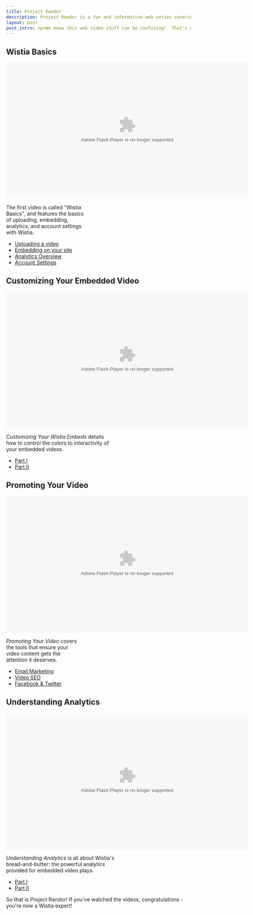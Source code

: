 ```yaml
---
title: Project Randor
description: Project Randor is a fun and informative web series covering the basics of Wistia. Join Chris and Jeff and they walk you through all there is to know about the Wistia application!
layout: post
post_intro: <p>We know this web video stuff can be confusing!  That's why we put together a video series to help.</p> <p>Not only will it answer some basic questions about how web video works, it will also guide you through Wistia.  You'll be off to the races in no time!</p>
---
```


## Wistia Basics

<div class="the_video video_embed">
<div id="wistia_c48ac45cf2" class="wistia_embed" style="width:660px;height:371px;" data-video-width="660" data-video-height="371"><object id="wistia_c48ac45cf2_seo" classid="clsid:D27CDB6E-AE6D-11cf-96B8-444553540000" style="display:block;height:371px;position:relative;width:660px;"><param name="movie" value="http://embed.wistia.com/flash/embed_player_v2.0.swf?2012-06-01"></param><param name="allowfullscreen" value="true"></param><param name="allowscriptaccess" value="always"></param><param name="bgcolor" value="#000000"></param><param name="wmode" value="opaque"></param><param name="flashvars" value="customColor=4991C4&hdUrl%5Bheight%5D=720&hdUrl%5Btype%5D=hdflv&hdUrl%5Burl%5D=http%3A%2F%2Fembed.wistia.com%2Fdeliveries%2F069f7c6a0b3c0795545842e44cf2db3e5e6ae434.bin&hdUrl%5Bwidth%5D=1280&mediaDuration=352.0&stillUrl=http%3A%2F%2Fembed.wistia.com%2Fdeliveries%2Feb487cf9f940e322e1c06b5206a295f39d512abe.jpg%3Fimage_crop_resized%3D660x371&unbufferedSeek=true&videoUrl=http%3A%2F%2Fembed.wistia.com%2Fdeliveries%2F2a99521d828ccab526c4f9940379ad6c250206ed.bin"></param><embed src="http://embed.wistia.com/flash/embed_player_v2.0.swf?2012-06-01" allowfullscreen="true" allowscriptaccess="always" bgcolor=#000000 flashvars="customColor=4991C4&hdUrl%5Bheight%5D=720&hdUrl%5Btype%5D=hdflv&hdUrl%5Burl%5D=http%3A%2F%2Fembed.wistia.com%2Fdeliveries%2F069f7c6a0b3c0795545842e44cf2db3e5e6ae434.bin&hdUrl%5Bwidth%5D=1280&mediaDuration=352.0&stillUrl=http%3A%2F%2Fembed.wistia.com%2Fdeliveries%2Feb487cf9f940e322e1c06b5206a295f39d512abe.jpg%3Fimage_crop_resized%3D660x371&unbufferedSeek=true&videoUrl=http%3A%2F%2Fembed.wistia.com%2Fdeliveries%2F2a99521d828ccab526c4f9940379ad6c250206ed.bin" name="wistia_c48ac45cf2_html" style="display:block;height:100%;position:relative;width:100%;" type="application/x-shockwave-flash" wmode="opaque"></embed></object></div>
<script charset="ISO-8859-1" src="http://fast.wistia.com/static/concat/E-v1.js"></script>
<script>
randorBasics = Wistia.embed("c48ac45cf2", {
  version: "v1",
  videoWidth: 660,
  videoHeight: 371,
  playerColor: "4991C4"
});
</script>
<script charset="ISO-8859-1" src="http://fast.wistia.com/embed/medias/c48ac45cf2/metadata.js"></script>
</div>
<div class="randor_links">
<p style="width: 215px">The first video is called "Wistia Basics", and features the basics of uploading, embedding, analytics, and account settings with Wistia.</p>
<ul>
<li><a class="chap_link" id="first_chap" href="#" onclick="randorBasics.time(0).play(); return false;">Uploading a video</a></li>
<li><a class="chap_link" id="second_chap" href="#" onclick="randorBasics.time(96).play(); return false;">Embedding on your site</a></li>
<li><a class="chap_link" id="third_chap" href="#" onclick="randorBasics.time(159).play(); return false;">Analytics Overview</a></li>
<li><a class="chap_link" id="fourth_chap" href="#" onclick="randorBasics.time(219).play(); return false;">Account Settings</a>
</div>

## Customizing Your Embedded Video

<div class="the_video video_embed">
<div id="wistia_a40c9fdf90" class="wistia_embed" style="width:660px;height:371px;" data-video-width="660" data-video-height="371"><object id="wistia_a40c9fdf90_seo" classid="clsid:D27CDB6E-AE6D-11cf-96B8-444553540000" style="display:block;height:371px;position:relative;width:660px;"><param name="movie" value="http://embed.wistia.com/flash/embed_player_v2.0.swf?2012-06-01"></param><param name="allowfullscreen" value="true"></param><param name="allowscriptaccess" value="always"></param><param name="bgcolor" value="#000000"></param><param name="wmode" value="opaque"></param><param name="flashvars" value="customColor=4991C4&hdUrl%5Bheight%5D=720&hdUrl%5Btype%5D=hdflv&hdUrl%5Burl%5D=http%3A%2F%2Fembed.wistia.com%2Fdeliveries%2F4d874dd3babef3047a1076d22dc5bc12418e40f5.bin&hdUrl%5Bwidth%5D=1280&mediaDuration=270.0&stillUrl=http%3A%2F%2Fembed.wistia.com%2Fdeliveries%2Fa591df2474d642d43e7e7456e6a50156b0142bcd.jpg%3Fimage_crop_resized%3D660x371&unbufferedSeek=true&videoUrl=http%3A%2F%2Fembed.wistia.com%2Fdeliveries%2F770268024c8a028b542d5fc7010dc3a6d065f0a1.bin"></param><embed src="http://embed.wistia.com/flash/embed_player_v2.0.swf?2012-06-01" allowfullscreen="true" allowscriptaccess="always" bgcolor=#000000 flashvars="customColor=4991C4&hdUrl%5Bheight%5D=720&hdUrl%5Btype%5D=hdflv&hdUrl%5Burl%5D=http%3A%2F%2Fembed.wistia.com%2Fdeliveries%2F4d874dd3babef3047a1076d22dc5bc12418e40f5.bin&hdUrl%5Bwidth%5D=1280&mediaDuration=270.0&stillUrl=http%3A%2F%2Fembed.wistia.com%2Fdeliveries%2Fa591df2474d642d43e7e7456e6a50156b0142bcd.jpg%3Fimage_crop_resized%3D660x371&unbufferedSeek=true&videoUrl=http%3A%2F%2Fembed.wistia.com%2Fdeliveries%2F770268024c8a028b542d5fc7010dc3a6d065f0a1.bin" name="wistia_a40c9fdf90_html" style="display:block;height:100%;position:relative;width:100%;" type="application/x-shockwave-flash" wmode="opaque"></embed></object></div>
<script charset="ISO-8859-1" src="http://fast.wistia.com/static/concat/E-v1.js"></script>
<script>
randorCustomize = Wistia.embed("a40c9fdf90", {
  version: "v1",
  videoWidth: 660,
  videoHeight: 371,
  playerColor: "4991C4"
});
</script>
<script charset="ISO-8859-1" src="http://fast.wistia.com/embed/medias/a40c9fdf90/metadata.js"></script>
</div>

<div class="randor_links">
<p style="width:285px;"><em>Customizing Your Wistia Embeds</em> details how to control the colors to interactivity of your embedded videos.</p>
<ul>
<li><a class="chap_link" id="first_chap" href="#" onclick="randorCustomize.time(0).play(); return false;">Part I</a></li>
<li><a class="chap_link" id="second_chap" href="#" onclick="randorCustomize.time(113).play(); return false;">Part II</a></li>
</div>

## Promoting Your Video

<div class="the_video video_embed" >
<div id="wistia_6e29f5571e" class="wistia_embed" style="width:660px;height:371px;" data-video-width="660" data-video-height="371"><object id="wistia_6e29f5571e_seo" classid="clsid:D27CDB6E-AE6D-11cf-96B8-444553540000" style="display:block;height:371px;position:relative;width:660px;"><param name="movie" value="http://embed.wistia.com/flash/embed_player_v2.0.swf?2012-06-01"></param><param name="allowfullscreen" value="true"></param><param name="allowscriptaccess" value="always"></param><param name="bgcolor" value="#000000"></param><param name="wmode" value="opaque"></param><param name="flashvars" value="customColor=4991C4&hdUrl%5Bheight%5D=720&hdUrl%5Btype%5D=hdflv&hdUrl%5Burl%5D=http%3A%2F%2Fembed.wistia.com%2Fdeliveries%2Ff09dd04506b8ba13c2d0b4f93bc039accef4000b.bin&hdUrl%5Bwidth%5D=1280&mediaDuration=471.0&stillUrl=http%3A%2F%2Fembed.wistia.com%2Fdeliveries%2Fbc44f8a271215adf1020d717a4db00f3bf55df75.jpg%3Fimage_crop_resized%3D660x371&unbufferedSeek=true&videoUrl=http%3A%2F%2Fembed.wistia.com%2Fdeliveries%2F17b311bc9c6e2678a3dac41822a9b2093441f091.bin"></param><embed src="http://embed.wistia.com/flash/embed_player_v2.0.swf?2012-06-01" allowfullscreen="true" allowscriptaccess="always" bgcolor=#000000 flashvars="customColor=4991C4&hdUrl%5Bheight%5D=720&hdUrl%5Btype%5D=hdflv&hdUrl%5Burl%5D=http%3A%2F%2Fembed.wistia.com%2Fdeliveries%2Ff09dd04506b8ba13c2d0b4f93bc039accef4000b.bin&hdUrl%5Bwidth%5D=1280&mediaDuration=471.0&stillUrl=http%3A%2F%2Fembed.wistia.com%2Fdeliveries%2Fbc44f8a271215adf1020d717a4db00f3bf55df75.jpg%3Fimage_crop_resized%3D660x371&unbufferedSeek=true&videoUrl=http%3A%2F%2Fembed.wistia.com%2Fdeliveries%2F17b311bc9c6e2678a3dac41822a9b2093441f091.bin" name="wistia_6e29f5571e_html" style="display:block;height:100%;position:relative;width:100%;" type="application/x-shockwave-flash" wmode="opaque"></embed></object></div>
<script charset="ISO-8859-1" src="http://fast.wistia.com/static/concat/E-v1.js"></script>
<script>
randorPromoting = Wistia.embed("6e29f5571e", {
  version: "v1",
  videoWidth: 660,
  videoHeight: 371,
  playerColor: "4991C4"
});
</script>
<script charset="ISO-8859-1" src="http://fast.wistia.com/embed/medias/6e29f5571e/metadata.js"></script>
</div>

<div class="randor_links">
<p style="width:205px;"><em>Promoting Your Video</em> covers the tools that ensure your video content gets the attention it deserves.</p>
<ul>
<li><a class="chap_link" id="first_chap" href="#" onclick="randorPromoting.time(0).play(); return false;">Email Marketing</a></li>
<li><a class="chap_link" id="second_chap" href="#" onclick="randorPromoting.time(166).play(); return false;">Video SEO</a></li>
<li><a class="chap_link" id="third_chap" href="#" onclick="randorPromoting.time(333).play(); return false;">Facebook & Twitter</a></li>
</div>

## Understanding Analytics

<div class="the_video video_embed">
<div id="wistia_6e6f4eb756" class="wistia_embed" style="width:660px;height:371px;" data-video-width="660" data-video-height="371"><object id="wistia_6e6f4eb756_seo" classid="clsid:D27CDB6E-AE6D-11cf-96B8-444553540000" style="display:block;height:371px;position:relative;width:660px;"><param name="movie" value="http://embed.wistia.com/flash/embed_player_v2.0.swf?2012-06-01"></param><param name="allowfullscreen" value="true"></param><param name="allowscriptaccess" value="always"></param><param name="bgcolor" value="#000000"></param><param name="wmode" value="opaque"></param><param name="flashvars" value="customColor=4991C4&hdUrl%5Bheight%5D=720&hdUrl%5Btype%5D=hdflv&hdUrl%5Burl%5D=http%3A%2F%2Fembed.wistia.com%2Fdeliveries%2Fc88f3d64e779d99c935cd8c57871e8140a52e856.bin&hdUrl%5Bwidth%5D=1280&mediaDuration=258.0&stillUrl=http%3A%2F%2Fembed.wistia.com%2Fdeliveries%2F2c3a50684b72641ce3b7a6002d26f7b34af024cd.jpg%3Fimage_crop_resized%3D660x371&unbufferedSeek=true&videoUrl=http%3A%2F%2Fembed.wistia.com%2Fdeliveries%2F172f8ee7351f6372e48ed35040aed9b5b4f0b6a7.bin"></param><embed src="http://embed.wistia.com/flash/embed_player_v2.0.swf?2012-06-01" allowfullscreen="true" allowscriptaccess="always" bgcolor=#000000 flashvars="customColor=4991C4&hdUrl%5Bheight%5D=720&hdUrl%5Btype%5D=hdflv&hdUrl%5Burl%5D=http%3A%2F%2Fembed.wistia.com%2Fdeliveries%2Fc88f3d64e779d99c935cd8c57871e8140a52e856.bin&hdUrl%5Bwidth%5D=1280&mediaDuration=258.0&stillUrl=http%3A%2F%2Fembed.wistia.com%2Fdeliveries%2F2c3a50684b72641ce3b7a6002d26f7b34af024cd.jpg%3Fimage_crop_resized%3D660x371&unbufferedSeek=true&videoUrl=http%3A%2F%2Fembed.wistia.com%2Fdeliveries%2F172f8ee7351f6372e48ed35040aed9b5b4f0b6a7.bin" name="wistia_6e6f4eb756_html" style="display:block;height:100%;position:relative;width:100%;" type="application/x-shockwave-flash" wmode="opaque"></embed></object></div>
<script charset="ISO-8859-1" src="http://fast.wistia.com/static/concat/E-v1.js"></script>
<script>
randorAnalytics = Wistia.embed("6e6f4eb756", {
  version: "v1",
  videoWidth: 660,
  videoHeight: 371,
  playerColor: "4991C4"
});
</script>
<script charset="ISO-8859-1" src="http://fast.wistia.com/embed/medias/6e6f4eb756/metadata.js"></script>
</div>

<div class="randor_links">
<p style="width:325px;"><em>Understanding Analytics</em> is all about Wistia's bread-and-butter: the powerful analytics provided for embedded video plays.</p>
<ul>
<li><a class="chap_link" id="first_chap" href="#" onclick="randorAnalytics.time(0).play(); return false;">Part I</a></li>
<li><a class="chap_link" id="second_chap" href="#" onclick="randorAnalytics.time(120).play(); return false;">Part II</a></li>
</div>

So that is Project Randor!  If you've watched the videos, congratulations - you're now a Wistia expert!

